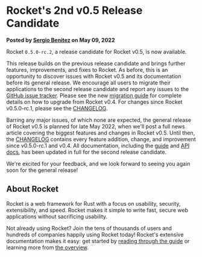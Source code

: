 # Rocket's 2nd v0.5 Release Candidate

<p class="metadata"><strong>
  Posted by <a href="https://sergio.bz">Sergio Benitez</a> on May 09, 2022
</strong></p>

Rocket `0.5.0-rc.2`, a release candidate for Rocket v0.5, is now available.

This release builds on the previous release candidate and brings further
features, improvements, and fixes to Rocket. As before, this is an opportunity
to discover issues with Rocket v0.5 and its documentation before its general
release. We encourage all users to migrate their applications to the second
release candidate and report any issues to the [GitHub issue tracker]. Please
see the new [migration guide] for complete details on how to upgrade from Rocket
v0.4. For changes since Rocket v0.5.0-rc.1, please see the [CHANGELOG].

Barring any major issues, of which none are expected, the general release of
Rocket v0.5 is planned for late May 2022, when we'll post a full news article
covering the biggest features and changes in Rocket v0.5. Until then, the
[CHANGELOG] contains every feature addition, change, and improvement since
v0.5.0-rc.1 and v0.4. All documentation, including the [guide] and [API docs],
has been updated in full for the second release candidate.

We're excited for your feedback, and we look forward to seeing you again soon
for the general release!

[GitHub issue tracker]: https://github.com/rwf2/Rocket/issues
[GitHub discussions]: https://github.com/rwf2/Rocket/discussions
[migration guide]: @guide-v0.5/upgrading
[CHANGELOG]: https://github.com/rwf2/Rocket/blob/v0.5.0-rc.2/CHANGELOG.md
[API docs]: @api-v0.5
[guide]: @guide-v0.5

## About Rocket

Rocket is a web framework for Rust with a focus on usability, security,
extensibility, and speed. Rocket makes it simple to write fast, secure web
applications without sacrificing usability.

Not already using Rocket? Join the tens of thousands of users and hundreds of
companies happily using Rocket today! Rocket's extensive documentation makes it
easy: get started by [reading through the guide](../../guide) or learning more
from [the overview](../../overview).
